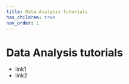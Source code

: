 ```yaml
---
title: Data Analysis tutorials
has_children: true
nav_order: 1
---
```


# Data Analysis tutorials

- link1
- link2

